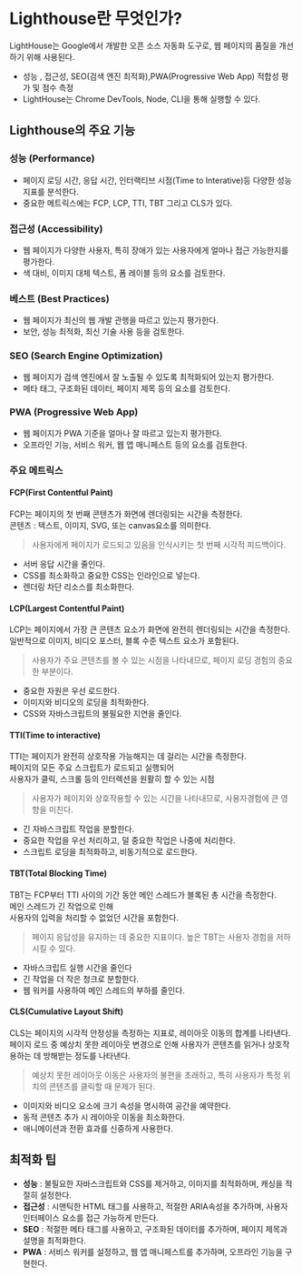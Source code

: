 # Lighthouse란 무엇인가?

LightHouse는 Google에서 개발한 오픈 소스 자동화 도구로, 웹 페이지의 품질을 개선하기 위해 사용된다.

- 성능 , 접근성, SEO(검색 엔진 최적화),PWA(Progressive Web App) 적합성 평가 및 점수 측정
- LightHouse는 Chrome DevTools, Node, CLI을 통해 실행할 수 있다.

## Lighthouse의 주요 기능

### 성능 (Performance)

- 페이지 로딩 시간, 응답 시간, 인터랙티브 시점(Time to Interative)등 다양한 성능 지표를 분석한다.
- 중요한 메트릭스에는 FCP, LCP, TTI, TBT 그리고 CLS가 있다.

### 접근성 (Accessibility)

- 웹 페이지가 다양한 사용자, 특히 장애가 있는 사용자에게 얼마나 접근 가능한지를 평가한다.
- 색 대비, 이미지 대체 텍스트, 폼 레이블 등의 요소를 검토한다.

### 베스트 (Best Practices)

- 웹 페이지가 최신의 웹 개발 관행을 따르고 있는지 평가한다.
- 보안, 성능 최적화, 최신 기술 사용 등을 검토한다.

### SEO (Search Engine Optimization)

- 웹 페이지가 검색 엔진에서 잘 노출될 수 있도록 최적화되어 있는지 평가한다.
- 메타 태그, 구조화된 데이터, 페이지 제목 등의 요소를 검토한다.

### PWA (Progressive Web App)

- 웹 페이지가 PWA 기준을 얼마나 잘 따르고 있는지 평가한다.
- 오프라인 기능, 서비스 워커, 웹 앱 매니페스트 등의 요소를 검토한다.

### 주요 메트릭스

#### FCP(First Contentful Paint)

FCP는 페이지의 첫 번째 콘텐츠가 화면에 렌더링되는 시간을 측정한다.  
콘텐츠 : 텍스트, 이미지, SVG, 또는 canvas요소를 의미한다.

> 사용자에게 페이지가 로드되고 있음을 인식시키는 첫 번째 시각적 피드백이다.

- 서버 응답 시간을 줄인다.
- CSS를 최소화하고 중요한 CSS는 인라인으로 넣는다.
- 렌더링 차단 리소스를 최소화한다.

#### LCP(Largest Contentful Paint)

LCP는 페이지에서 가장 큰 콘텐츠 요소가 화면에 완전히 렌더링되는 시간을 측정한다.  
일반적으로 이미지, 비디오 포스터, 블록 수준 텍스트 요소가 포함된다.

> 사용자가 주요 콘텐츠를 볼 수 있는 시점을 나타내므로, 페이지 로딩 경험의 중요한 부분이다.

- 중요한 자원은 우선 로드한다.
- 이미지와 비디오의 로딩을 최적화한다.
- CSS와 자바스크립트의 불필요한 지연을 줄인다.

#### TTI(Time to interactive)

TTI는 페이지가 완전히 상호작용 가능해지는 데 걸리는 시간을 측정한다.  
페이지의 모든 주요 스크립트가 로드되고 실행되어  
사용자가 클릭, 스크롤 등의 인터렉션을 원활히 할 수 있는 시점

> 사용자가 페이지와 상호작용할 수 있는 시간을 나타내므로, 사용자경험에 큰 영향을 미친다.

- 긴 자바스크립트 작업을 분할한다.
- 중요한 작업을 우선 처리하고, 덜 중요한 작업은 나중에 처리한다.
- 스크립트 로딩을 최적화하고, 비동기적으로 로드한다.

#### TBT(Total Blocking Time)

TBT는 FCP부터 TTI 사이의 기간 동안 메인 스레드가 블록된 총 시간을 측정한다.  
메인 스레드가 긴 작업으로 인해  
사용자의 입력을 처리할 수 없었던 시간을 포함한다.

> 페이지 응답성을 유지하는 데 중요한 지표이다. 높은 TBT는 사용자 경험을 저하시킬 수 있다.

- 자바스크립트 실행 시간을 줄인다
- 긴 작업을 더 작은 청크로 분할한다.
- 웹 워커를 사용하여 메인 스레드의 부하를 줄인다.

#### CLS(Cumulative Layout Shift)

CLS는 페이지의 시각적 안정성을 측정하는 지표로, 레이아웃 이동의 합계를 나타낸다.  
페이지 로드 중 예상치 못한 레이아웃 변경으로 인해 사용자가 콘텐츠를 읽거나 상호작용하는 데 방해받는 정도를 나타낸다.

> 예상치 못한 레이아웃 이동은 사용자의 불편을 초래하고, 특히 사용자가 특정 위치의 콘텐츠를 클릭할 때 문제가 된다.

- 이미지와 비디오 요소에 크기 속성을 명시하여 공간을 예약한다.
- 동적 콘텐츠 추가 시 레이아웃 이동을 최소화한다.
- 애니메이션과 전환 효과를 신중하게 사용한다.

## 최적화 팁

- **성능** : 불필요한 자바스크립트와 CSS를 제거하고, 이미지를 최적화하며, 캐싱을 적절히 설정한다.
- **접근성** : 시맨틱한 HTML 태그를 사용하고, 적절한 ARIA속성을 추가하며, 사용자 인터페이스 요소를 접근 가능하게 만든다.
- **SEO** : 적절한 메타 태그를 사용하고, 구조화된 데이터를 추가하며, 페이지 제목과 설명을 최적화한다.
- **PWA** : 서비스 워커를 설정하고, 웹 앱 매니페스트를 추가하며, 오프라인 기능을 구현한다.
